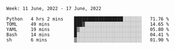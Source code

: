 <!--START_SECTION:waka-->
```text
Week: 11 June, 2022 - 17 June, 2022

Python   4 hrs 2 mins    ██████████████████░░░░░░░   71.76 % 
TOML     49 mins         ███▓░░░░░░░░░░░░░░░░░░░░░   14.65 % 
YAML     19 mins         █▒░░░░░░░░░░░░░░░░░░░░░░░   05.80 % 
Bash     14 mins         █░░░░░░░░░░░░░░░░░░░░░░░░   04.41 % 
sh       6 mins          ▒░░░░░░░░░░░░░░░░░░░░░░░░   01.90 % 
```
<!--END_SECTION:waka-->
